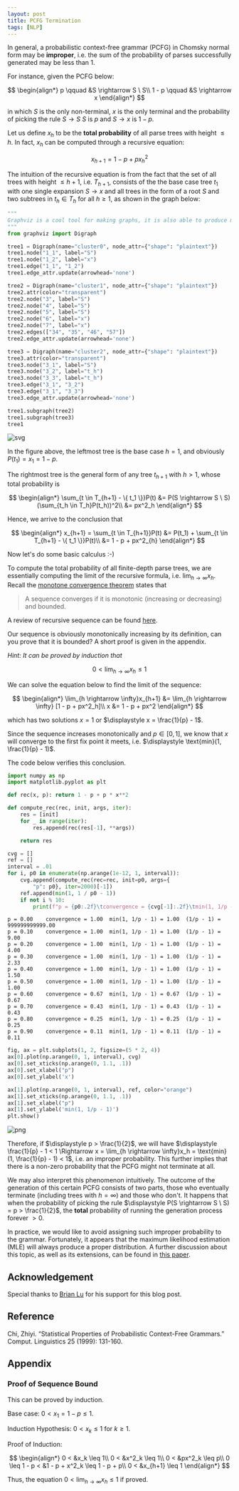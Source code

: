 ```yaml
---
layout: post
title: PCFG Termination
tags: [NLP]
---
```


In general, a probabilistic context-free grammar (PCFG) in Chomsky normal form may be **improper**, i.e. the sum of the probability of parses successfully generated may be less than 1.

For instance, given the PCFG below:

$$
\begin{align*}
p \qquad &S \rightarrow S \ S\\
1 - p \qquad &S \rightarrow x
\end{align*}
$$

in which $S$ is the only non-terminal, $x$ is the only terminal and the probability of picking the rule $S \rightarrow S \ S$ is $p$ and $S \rightarrow x$ is $1 - p$.

Let us define $x_h$ to be the **total probability** of all parse trees with height $\leq h$. In fact, $x_h$ can be computed through a recursive equation:

$$
\begin{equation}
x_{h+1} = 1 - p + px^2_{h}
\tag{1}
\end{equation}
$$

The intuition of the recursive equation is from the fact that the set of all trees with height $\leq h + 1$, i.e. $T_{h+1}$, consists of the the base case tree $t_1$ with one single expansion $S \rightarrow x$ and all trees in the form of a root $S$ and two subtrees in $t_h \in T_h$ for all $h \geq 1$, as shown in the graph below:


```python
"""
Graphviz is a cool tool for making graphs, it is also able to produce many complex graphs like FSMs.
"""
from graphviz import Digraph

tree1 = Digraph(name="cluster0", node_attr={"shape": "plaintext"})
tree1.node("1_1", label="S")
tree1.node("1_2", label="x")
tree1.edge("1_1", "1_2")
tree1.edge_attr.update(arrowhead='none')

tree2 = Digraph(name="cluster1", node_attr={"shape": "plaintext"})
tree2.attr(color="transparent")
tree2.node("3", label="S")
tree2.node("4", label="S")
tree2.node("5", label="S")
tree2.node("6", label="x")
tree2.node("7", label="x")
tree2.edges(["34", "35", "46", "57"])
tree2.edge_attr.update(arrowhead='none')

tree3 = Digraph(name="cluster2", node_attr={"shape": "plaintext"})
tree3.attr(color="transparent")
tree3.node("3_1", label="S")
tree3.node("3_2", label="t_h")
tree3.node("3_3", label="t_h")
tree3.edge("3_1", "3_2")
tree3.edge("3_1", "3_3")
tree3.edge_attr.update(arrowhead='none')

tree1.subgraph(tree2)
tree1.subgraph(tree3)
tree1
```





![svg](../assets/blogs/PCFG-Termination_files/PCFG-Termination_2_0.svg)




In the figure above, the leftmost tree is the base case $h = 1$, and obviously $P(t_1) = x_1 = 1 - p$.

The rightmost tree is the general form of any tree $t_{h + 1}$ with $h > 1$, whose total probability is

$$
\begin{align*}
\sum_{t \in T_{h+1} - \{ t_1 \}}P(t) &= P(S \rightarrow S \ S)(\sum_{t_h \in T_h}P(t_h))^2\\
&= px^2_h
\end{align*}
$$

Hence, we arrive to the conclusion that

$$
\begin{align*}
x_{h+1} = \sum_{t \in T_{h+1}}P(t) &= P(t_1) + \sum_{t \in T_{h+1} - \{ t_1 \}}P(t)\\
&= 1 - p + px^2_{h}
\end{align*}
$$

Now let's do some basic calculus :-)

To compute the total probability of all finite-depth parse trees, we are essentially computing the limit of the recursive formula, i.e. $\displaystyle \lim_{h \rightarrow \infty}x_h$. Recall the [monotone convergence theorem](https://en.wikipedia.org/wiki/Monotone_convergence_theorem#:~:text=Informally%2C%20the%20theorems%20state%20that,will%20converge%20to%20the%20infimum.) states that

> A sequence converges if it is monotonic (increasing or decreasing) and bounded.

A review of recursive sequence can be found [here](https://www.ms.uky.edu/~droyster/ma114F16/RecursiveSequences.pdf).

Our sequence is obviously monotonically increasing by its definition, can you prove that it is bounded? A short proof is given in the appendix.

*Hint: It can be proved by induction that*

$$
\begin{equation}
0 < \lim_{h \rightarrow \infty}x_h \leq 1
\tag{2}
\end{equation}
$$

We can solve the equation below to find the limit of the sequence:

$$
\begin{align*}
\lim_{h \rightarrow \infty}x_{h+1} &= \lim_{h \rightarrow \infty} [1 - p + px^2_h]\\
x &= 1 - p + px^2
\end{align*}
$$

which has two solutions $x = 1$ or $\displaystyle x = \frac{1}{p} - 1$.

Since the sequence increases monotonically and $p \in [0, 1]$, we know that $x$ will converge to the first fix point it meets, i.e. $\displaystyle \text{min}(1, \frac{1}{p} - 1)$.

The code below verifies this conclusion.


```python
import numpy as np
import matplotlib.pyplot as plt
```


```python
def rec(x, p): return 1 - p + p * x**2

def compute_rec(rec, init, args, iter):
    res = [init]
    for _ in range(iter):
        res.append(rec(res[-1], **args))

    return res
```


```python
cvg = []
ref = []
interval = .01
for i, p0 in enumerate(np.arange(1e-12, 1, interval)):
    cvg.append(compute_rec(rec=rec, init=p0, args={
        "p": p0}, iter=2000)[-1])
    ref.append(min(1, 1 / p0 - 1))
    if not i % 10:
        print(f"p = {p0:.2f}\tconvergence = {cvg[-1]:.2f}\tmin(1, 1/p - 1) = {ref[-1]:.2f}\t(1/p - 1) = {1 / p0 - 1:.2f}")
```

    p = 0.00	convergence = 1.00	min(1, 1/p - 1) = 1.00	(1/p - 1) = 999999999999.00
    p = 0.10	convergence = 1.00	min(1, 1/p - 1) = 1.00	(1/p - 1) = 9.00
    p = 0.20	convergence = 1.00	min(1, 1/p - 1) = 1.00	(1/p - 1) = 4.00
    p = 0.30	convergence = 1.00	min(1, 1/p - 1) = 1.00	(1/p - 1) = 2.33
    p = 0.40	convergence = 1.00	min(1, 1/p - 1) = 1.00	(1/p - 1) = 1.50
    p = 0.50	convergence = 1.00	min(1, 1/p - 1) = 1.00	(1/p - 1) = 1.00
    p = 0.60	convergence = 0.67	min(1, 1/p - 1) = 0.67	(1/p - 1) = 0.67
    p = 0.70	convergence = 0.43	min(1, 1/p - 1) = 0.43	(1/p - 1) = 0.43
    p = 0.80	convergence = 0.25	min(1, 1/p - 1) = 0.25	(1/p - 1) = 0.25
    p = 0.90	convergence = 0.11	min(1, 1/p - 1) = 0.11	(1/p - 1) = 0.11



```python
fig, ax = plt.subplots(1, 2, figsize=(5 * 2, 4))
ax[0].plot(np.arange(0, 1, interval), cvg)
ax[0].set_xticks(np.arange(0, 1.1, .1))
ax[0].set_xlabel("p")
ax[0].set_ylabel('x')

ax[1].plot(np.arange(0, 1, interval), ref, color="orange")
ax[1].set_xticks(np.arange(0, 1.1, .1))
ax[1].set_xlabel("p")
ax[1].set_ylabel('min(1, 1/p - 1)')
plt.show()
```



![png](../assets/blogs/PCFG-Termination_files/PCFG-Termination_9_0.png)



Therefore, if $\displaystyle p > \frac{1}{2}$, we will have $\displaystyle \frac{1}{p} - 1 < 1 \Rightarrow x = \lim_{h \rightarrow \infty}x_h = \text{min}(1, \frac{1}{p} - 1) < 1$, i.e. an improper probability. This further implies that there is a non-zero probability that the PCFG might not terminate at all.

We may also interpret this phenomenon intuitively. The outcome of the generation of this certain PCFG consists of two parts, those who eventually terminate (including trees with $h = \infty$) and those who don't. It happens that when the probability of picking the rule $\displaystyle P(S \rightarrow S \ S) = p > \frac{1}{2}$, the **total** probability of running the generation process forever $> 0$.

In practice, we would like to avoid assigning such improper probability to the grammar. Fortunately, it appears that the maximum likelihood estimation (MLE) will always produce a proper distribution. A further discussion about this topic, as well as its extensions, can be found in [this paper](https://aclanthology.org/J99-1004.pdf).

## Acknowledgement
Special thanks to [Brian Lu](mailto:zlu39@jhu.edu) for his support for this blog post.

## Reference

Chi, Zhiyi. “Statistical Properties of Probabilistic Context-Free Grammars.” Comput. Linguistics 25 (1999): 131-160.

## Appendix

### Proof of Sequence Bound

This can be proved by induction.

Base case: $0 < x_1 = 1 - p \leq 1$.

Induction Hypothesis: $0 < x_k \leq 1$ for $k \geq 1$.

Proof of Induction:

$$
\begin{align*}
0 < &x_k \leq 1\\
0 < &x^2_k \leq 1\\
0 < &px^2_k \leq p\\
0 \leq 1 - p < &1 - p + x^2_k \leq 1 - p + p\\
0 < &x_{h+1} \leq 1
\end{align*}
$$

Thus, the equation $0 < \displaystyle \lim_{h \rightarrow \infty}x_h \leq 1$ if proved.
